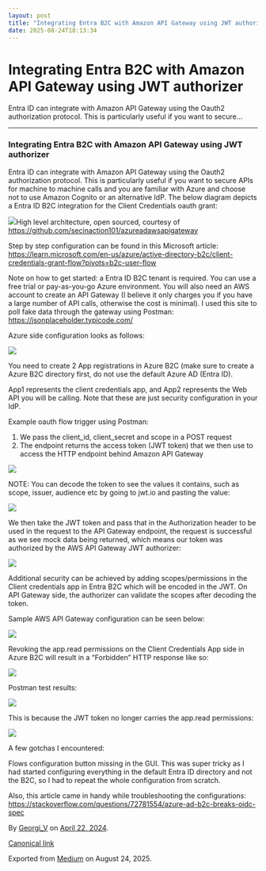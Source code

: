 ```yaml
---
layout: post
title: "Integrating Entra B2C with Amazon API Gateway using JWT authorizer"
date: 2025-08-24T18:13:34
---
```


# Integrating Entra B2C with Amazon API Gateway using JWT authorizer

Entra ID can integrate with Amazon API Gateway using the Oauth2 authorization protocol. This is particularly useful if you want to secure… 

* * *

### Integrating Entra B2C with Amazon API Gateway using JWT authorizer

Entra ID can integrate with Amazon API Gateway using the Oauth2 authorization protocol. This is particularly useful if you want to secure APIs for machine to machine calls and you are familiar with Azure and choose not to use Amazon Cognito or an alternative IdP. The below diagram depicts a Entra ID B2C integration for the Client Credentials oauth grant:

![](/assets/images/integrating-entra-b2c-with-amazon-api-gateway-using-jwt-authorizer-0.png)High level architecture, open sourced, courtesy of <https://github.com/secinaction101/azureadawsapigateway>

Step by step configuration can be found in this Microsoft article: <https://learn.microsoft.com/en-us/azure/active-directory-b2c/client-credentials-grant-flow?pivots=b2c-user-flow>

Note on how to get started: a Entra ID B2C tenant is required. You can use a free trial or pay-as-you-go Azure environment. You will also need an AWS account to create an API Gateway (I believe it only charges you if you have a large number of API calls, otherwise the cost is minimal). I used this site to poll fake data through the gateway using Postman: <https://jsonplaceholder.typicode.com/>

Azure side configuration looks as follows:

![](/assets/images/integrating-entra-b2c-with-amazon-api-gateway-using-jwt-authorizer-1.png)

You need to create 2 App registrations in Azure B2C (make sure to create a Azure B2C directory first, do not use the default Azure AD (Entra ID).

App1 represents the client credentials app, and App2 represents the Web API you will be calling. Note that these are just security configuration in your IdP.

Example oauth flow trigger using Postman:

  1. We pass the client_id, client_secret and scope in a POST request
  2. The endpoint returns the access token (JWT token) that we then use to access the HTTP endpoint behind Amazon API Gateway



![](/assets/images/integrating-entra-b2c-with-amazon-api-gateway-using-jwt-authorizer-2.png)

NOTE: You can decode the token to see the values it contains, such as scope, issuer, audience etc by going to jwt.io and pasting the value:

![](/assets/images/integrating-entra-b2c-with-amazon-api-gateway-using-jwt-authorizer-3.png)

We then take the JWT token and pass that in the Authorization header to be used in the request to the API Gateway endpoint, the request is successful as we see mock data being returned, which means our token was authorized by the AWS API Gateway JWT authorizer:

![](/assets/images/integrating-entra-b2c-with-amazon-api-gateway-using-jwt-authorizer-4.jpg)

Additional security can be achieved by adding scopes/permissions in the Client credentials app in Entra B2C which will be encoded in the JWT. On API Gateway side, the authorizer can validate the scopes after decoding the token.

Sample AWS API Gateway configuration can be seen below:

![](/assets/images/integrating-entra-b2c-with-amazon-api-gateway-using-jwt-authorizer-5.png)

Revoking the app.read permissions on the Client Credentials App side in Azure B2C will result in a “Forbidden” HTTP response like so:

![](/assets/images/integrating-entra-b2c-with-amazon-api-gateway-using-jwt-authorizer-6.png)

Postman test results:

![](/assets/images/integrating-entra-b2c-with-amazon-api-gateway-using-jwt-authorizer-7.png)

This is because the JWT token no longer carries the app.read permissions:

![](/assets/images/integrating-entra-b2c-with-amazon-api-gateway-using-jwt-authorizer-8.png)

A few gotchas I encountered:

Flows configuration button missing in the GUI. This was super tricky as I had started configuring everything in the default Entra ID directory and not the B2C, so I had to repeat the whole configuration from scratch.

Also, this article came in handy while troubleshooting the configurations: <https://stackoverflow.com/questions/72781554/azure-ad-b2c-breaks-oidc-spec>

By [Georgi_V](https://medium.com/@gvoden) on [April 22, 2024](https://medium.com/p/926d8966141e).

[Canonical link](https://medium.com/@gvoden/integrating-entra-b2c-with-amazon-api-gateway-using-jwt-authorizer-926d8966141e)

Exported from [Medium](https://medium.com) on August 24, 2025.
